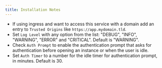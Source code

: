 ```yaml
---
title: Installation Notes
---
```


- If using ingress and want to access this service with a domain add an entry to `Trusted Origins` like `https://app.mydomain.tld`.
- Set `Log Level` with any option from the list: "DEBUG", "INFO", "WARNING", "ERROR" and "CRITICAL". Default is "WARNING".
- Check `Auth Prompt` to enable the authentication prompt that asks for authentication before opening an instance or when the user is idle.
- Set `Auth Timer` to a number for the idle timer for authentication prompt, in minutes. Default is 30.
